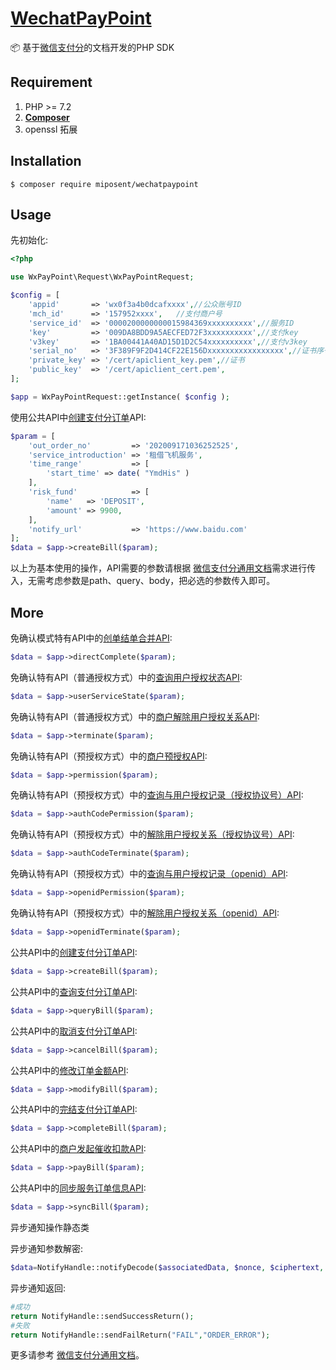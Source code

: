 
<h1 align="left"><a href="#">WechatPayPoint</a></h1>

📦 基于<a href="https://pay.weixin.qq.com/wiki/doc/apiv3/wxpay/payscore/chapter1_1.shtml">微信支付分</a>的文档开发的PHP SDK



## Requirement


1. PHP >= 7.2
2. **[Composer](https://getcomposer.org/)**
3. openssl 拓展


## Installation

```shell
$ composer require miposent/wechatpaypoint
```

## Usage

先初始化:

```php
<?php

use WxPayPoint\Request\WxPayPointRequest;

$config = [
	'appid'       => 'wx0f3a4b0dcafxxxx',//公众账号ID
	'mch_id'      => '157952xxxx',   //支付商户号
	'service_id'  => '0000200000000015984369xxxxxxxxxx',//服务ID
	'key'         => '009DA8BDD9A5AECFED72F3xxxxxxxxxx',//支付key
	'v3key'       => '1BA00441A40AD15D1D2C54xxxxxxxxxx',//支付v3key
	'serial_no'   => '3F389F9F2D414CF22E156Dxxxxxxxxxxxxxxxxx',//证书序号
	'private_key' => '/cert/apiclient_key.pem',//证书
	'public_key'  => '/cert/apiclient_cert.pem',
];

$app = WxPayPointRequest::getInstance( $config );

```

使用公共API中<a href="https://pay.weixin.qq.com/wiki/doc/apiv3/wxpay/payscore/chapter3_1.shtml">创建支付分订单</a>API:

```php
$param = [
	'out_order_no'         => '202009171036252525',
	'service_introduction' => '租借飞机服务',
	'time_range'           => [
		'start_time' => date( "YmdHis" )
	],
	'risk_fund'            => [
		'name'   => 'DEPOSIT',
		'amount' => 9900,
	],
	'notify_url'           => 'https://www.baidu.com'
];
$data = $app->createBill($param);
```
以上为基本使用的操作，API需要的参数请根据 [微信支付分通用文档](https://pay.weixin.qq.com/wiki/doc/apiv3/wxpay/payscore/chapter1_1.shtml)需求进行传入，无需考虑参数是path、query、body，把必选的参数传入即可。

## More

免确认模式特有API中的<a href="https://pay.weixin.qq.com/wiki/doc/apiv3/wxpay/payscore/chapter3_9.shtml">创单结单合并API</a>:

```php
$data = $app->directComplete($param);
```

免确认特有API（普通授权方式）中的<a href="https://pay.weixin.qq.com/wiki/doc/apiv3/wxpay/payscore/chapter3_8.shtml">查询用户授权状态API</a>:

```php
$data = $app->userServiceState($param);
```

免确认特有API（普通授权方式）中的<a href="https://pay.weixin.qq.com/wiki/doc/apiv3/wxpay/payscore/chapter9_1.shtml">商户解除用户授权关系API</a>:

```php
$data = $app->terminate($param);
```

免确认特有API（预授权方式）中的<a href="https://pay.weixin.qq.com/wiki/doc/apiv3/wxpay/payscore/chapter5_1.shtml">商户预授权API</a>:

```php
$data = $app->permission($param);
```

免确认特有API（预授权方式）中的<a href="https://pay.weixin.qq.com/wiki/doc/apiv3/wxpay/payscore/chapter5_2.shtml">查询与用户授权记录（授权协议号）API</a>:

```php
$data = $app->authCodePermission($param);
```

免确认特有API（预授权方式）中的<a href="https://pay.weixin.qq.com/wiki/doc/apiv3/wxpay/payscore/chapter5_3.shtml">解除用户授权关系（授权协议号）API</a>:

```php
$data = $app->authCodeTerminate($param);
```

免确认特有API（预授权方式）中的<a href="https://pay.weixin.qq.com/wiki/doc/apiv3/wxpay/payscore/chapter5_4.shtml">查询与用户授权记录（openid）API</a>:

```php
$data = $app->openidPermission($param);
```

免确认特有API（预授权方式）中的<a href="https://pay.weixin.qq.com/wiki/doc/apiv3/wxpay/payscore/chapter5_5.shtml">解除用户授权关系（openid）API</a>:

```php
$data = $app->openidTerminate($param);
```

公共API中的<a href="https://pay.weixin.qq.com/wiki/doc/apiv3/wxpay/payscore/chapter3_1.shtml">创建支付分订单API</a>:

```php
$data = $app->createBill($param);
```

公共API中的<a href="https://pay.weixin.qq.com/wiki/doc/apiv3/wxpay/payscore/chapter3_2.shtml">查询支付分订单API</a>:

```php
$data = $app->queryBill($param);
```

公共API中的<a href="https://pay.weixin.qq.com/wiki/doc/apiv3/wxpay/payscore/chapter3_3.shtml">取消支付分订单API</a>:

```php
$data = $app->cancelBill($param);
```

公共API中的<a href="https://pay.weixin.qq.com/wiki/doc/apiv3/wxpay/payscore/chapter3_4.shtml">修改订单金额API</a>:

```php
$data = $app->modifyBill($param);
```

公共API中的<a href="https://pay.weixin.qq.com/wiki/doc/apiv3/wxpay/payscore/chapter3_5.shtml">完结支付分订单API</a>:

```php
$data = $app->completeBill($param);
```

公共API中的<a href="https://pay.weixin.qq.com/wiki/doc/apiv3/wxpay/payscore/chapter3_6.shtml">商户发起催收扣款API</a>:

```php
$data = $app->payBill($param);
```

公共API中的<a href="https://pay.weixin.qq.com/wiki/doc/apiv3/wxpay/payscore/chapter3_7.shtml">同步服务订单信息API</a>:

```php
$data = $app->syncBill($param);
```

异步通知操作静态类

异步通知参数解密:

```php
$data=NotifyHandle::notifyDecode($associatedData, $nonce, $ciphertext, $v3key);
```

异步通知返回:

```php
#成功
return NotifyHandle::sendSuccessReturn();
#失败
return NotifyHandle::sendFailReturn("FAIL","ORDER_ERROR");
```

更多请参考 [微信支付分通用文档](https://pay.weixin.qq.com/wiki/doc/apiv3/wxpay/payscore/chapter1_1.shtml)。








